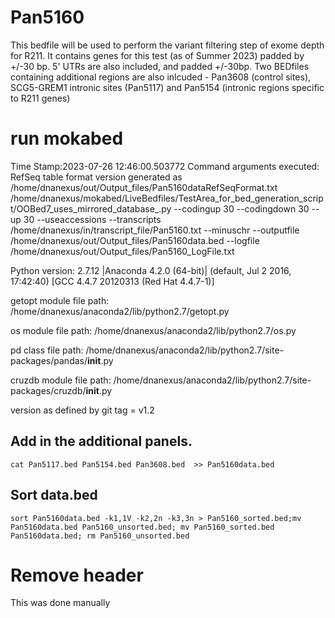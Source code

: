 # Pan5160
This bedfile will be used to perform the variant filtering step of exome depth for R211. It contains genes for this test (as of Summer 2023) padded by +/-30 bp. 5' UTRs are also included, and padded +/-30bp. Two BEDfiles containing additional regions are also inlcuded - Pan3608 (control sites), SCG5-GREM1 intronic sites (Pan5117) and Pan5154 (intronic regions specific to R211 genes)
# run mokabed
Time Stamp:2023-07-26 12:46:00.503772
Command arguments executed:
RefSeq table format version generated as /home/dnanexus/out/Output_files/Pan5160dataRefSeqFormat.txt
/home/dnanexus/mokabed/LiveBedfiles/TestArea_for_bed_generation_script/OOBed7_uses_mirrored_database_.py --codingup 30 --codingdown 30 --up 30 --useaccessions --transcripts /home/dnanexus/in/transcript_file/Pan5160.txt --minuschr --outputfile /home/dnanexus/out/Output_files/Pan5160data.bed --logfile /home/dnanexus/out/Output_files/Pan5160_LogFile.txt 

 Python version: 2.7.12 |Anaconda 4.2.0 (64-bit)| (default, Jul  2 2016, 17:42:40) 
[GCC 4.4.7 20120313 (Red Hat 4.4.7-1)]

 getopt module file path: /home/dnanexus/anaconda2/lib/python2.7/getopt.py

 os module file path: /home/dnanexus/anaconda2/lib/python2.7/os.py

 pd class file path: /home/dnanexus/anaconda2/lib/python2.7/site-packages/pandas/__init__.py

 cruzdb module file path: /home/dnanexus/anaconda2/lib/python2.7/site-packages/cruzdb/__init__.py

version as defined by git tag = v1.2

## Add in the additional panels.
`cat Pan5117.bed Pan5154.bed Pan3608.bed  >> Pan5160data.bed`

## Sort data.bed
`sort Pan5160data.bed -k1,1V -k2,2n -k3,3n > Pan5160_sorted.bed;mv Pan5160data.bed Pan5160_unsorted.bed; mv Pan5160_sorted.bed Pan5160data.bed; rm Pan5160_unsorted.bed`


# Remove header 
This was done manually